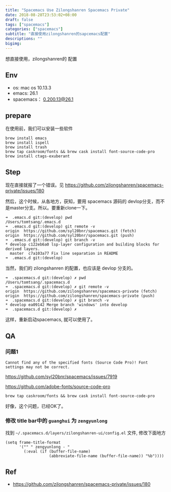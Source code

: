 ```yaml
---
title: "Spacemacs Use Zilongshanren Spacemacs Private"
date: 2018-08-28T23:53:02+08:00
draft: false
tags: ["spacemacs"]
categories: ["spacemacs"]
subtitle: "直接使用zilongshanren的sapcemacs配置"
descriptions: ""
bigimg:
---
```


想直接使用，zilongshanren的 配置

## Env

- os: mac os 10.13.3
- emacs: 26.1
- spacemacs： 0.200.13@26.1


## prepare

在使用前，我们可以安装一些软件

```
brew install emacs
brew install ispell
brew install trash
brew tap caskroom/fonts && brew cask install font-source-code-pro
brew install ctags-exuberant
```

## Step

现在直接就报了一个错误。见 https://github.com/zilongshanren/spacemacs-private/issues/180 

然后，这个时候，从各地方，获知，要用 spacemacs 源码的 devlop分支，而不是master分支。所以。要重新clone一下。

```
➜  .emacs.d git:(develop) pwd
/Users/tomtsang/.emacs.d
➜  .emacs.d git:(develop) git remote -v
origin	https://github.com/syl20bnr/spacemacs.git (fetch)
origin	https://github.com/syl20bnr/spacemacs.git (push)
➜  .emacs.d git:(develop) git branch -v
* develop c122eb6a0 lsp-layer configuration and building blocks for derived layers.
  master  c7a103a77 Fix line separation in README
➜  .emacs.d git:(develop)
```

当然，我们的 zilongshanren 的配置，也应该是 devlop 分支的。

```
➜  .spacemacs.d git:(develop) ✗ pwd
/Users/tomtsang/.spacemacs.d
➜  .spacemacs.d git:(develop) ✗ git remote -v
origin	https://github.com/zilongshanren/spacemacs-private (fetch)
origin	https://github.com/zilongshanren/spacemacs-private (push)
➜  .spacemacs.d git:(develop) ✗ git branch -v
* develop ea09142 Merge branch 'windows' into develop
➜  .spacemacs.d git:(develop) ✗
```

这样，重新启动spacemacs, 就可以使用了。

## QA

### 问题1

```
Cannot find any of the specified fonts (Source Code Pro)! Font settings may not be correct.
```

https://github.com/syl20bnr/spacemacs/issues/7919

https://github.com/adobe-fonts/source-code-pro

```
brew tap caskroom/fonts && brew cask install font-source-code-pro
```

好像，这个问题，已经OK了。


### 修改 title bar中的 `guanghui` 为 `zengyunlong`

找到 `~/.spacemacs.d/layers/zilongshanren-ui/config.el` 文件, 修改下面地方

```
(setq frame-title-format
      '("" " zengyunlong - "
        (:eval (if (buffer-file-name)
                   (abbreviate-file-name (buffer-file-name)) "%b"))))
```
## Ref

- https://github.com/zilongshanren/spacemacs-private/issues/180 
